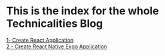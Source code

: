 # This is the index for the whole Technicalities Blog

[1- Create React Application](/Technicalities/React/CreateReactApp.md)<br>
[2 - Create React Native Expo Application](/Technicalities/React/CreateReactNativeExpoApp.md)